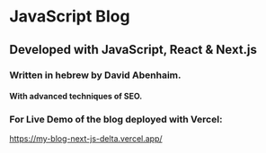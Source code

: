 # JavaScript Blog

## Developed with JavaScript, React & Next.js

### Written in hebrew by David Abenhaim.

#### With advanced techniques of SEO.

### For Live Demo of the blog deployed with Vercel:

https://my-blog-next-js-delta.vercel.app/

